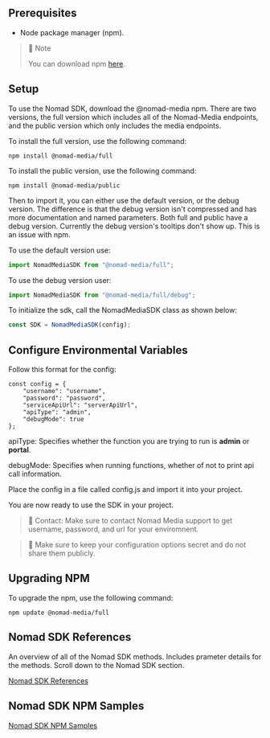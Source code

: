 ## Prerequisites

- Node package manager (npm).

> 📘 Note
> 
> You can download npm [here](https://nodejs.org/en/download).

## Setup

To use the Nomad SDK, download the @nomad-media npm. There are two versions, the full version which includes all of the Nomad-Media endpoints, and the public version which only includes the media endpoints.

To install the full version, use the following command:
```shell
npm install @nomad-media/full
```

To install the public version, use the following command:
```shell
npm install @nomad-media/public
```

Then to import it, you can either use the default version, or the debug version. The difference is that the debug version isn't compressed and has more documentation and named parameters. Both full and public have a debug version. Currently the debug version's tooltips don't show up. This is an issue with npm.

To use the default version use:

```javascript
import NomadMediaSDK from "@nomad-media/full";
```

To use the debug version user:

```javascript
import NomadMediaSDK from "@nomad-media/full/debug";
```

To initialize the sdk, call the NomadMediaSDK class as shown below:

```javascript
const SDK = NomadMediaSDK(config);
```

## Configure Environmental Variables

Follow this format for the config:

```
const config = {
    "username": "username",
    "password": "password",
    "serviceApiUrl": "serverApiUrl",
    "apiType": "admin",
    "debugMode": true
};
```

apiType: Specifies whether the function you are trying to run is **admin** or **portal**.

debugMode: Specifies when running functions, whether of not to print api call information.

Place the config in a file called config.js and import it into your project.

You are now ready to use the SDK in your project.

> 📘 Contact: Make sure to contact Nomad Media support to get username, password, and url for your enviromnent.

> 🚧 Make sure to keep your configuration options secret and do not share them publicly.

## Upgrading NPM

To upgrade the npm, use the following command:

```shell
npm update @nomad-media/full
```

## Nomad SDK References

An overview of all of the Nomad SDK methods. Includes prameter details for the methods. Scroll down to the Nomad SDK section.

[Nomad SDK References](https://developer.nomad-cms.com/reference)

## Nomad SDK NPM Samples

[Nomad SDK NPM Samples](https://github.com/Nomad-Media/samples-js)
